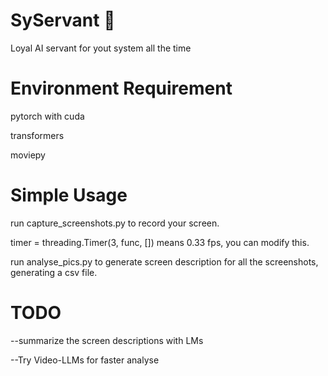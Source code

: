 # SyServant 🤵
 Loyal AI servant for yout system all the time


# Environment Requirement
 pytorch with cuda

 transformers

 moviepy


# Simple Usage
 run capture_screenshots.py to record your screen.

 timer = threading.Timer(3, func, []) means 0.33 fps, you can modify this.

 run analyse_pics.py to generate screen description for all the screenshots, generating a csv file.


# TODO
 --summarize the screen descriptions with LMs
 
 --Try Video-LLMs for faster analyse
